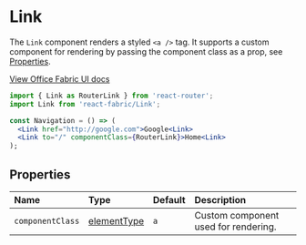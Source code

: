 # Link

The `Link` component renders a styled `<a />` tag. It supports a custom component for rendering
by passing the component class as a prop, see [Properties](#properties).

<a href="http://dev.office.com/fabric/components/link" target="_blank">View Office Fabric UI docs</a>

```jsx
import { Link as RouterLink } from 'react-router';
import Link from 'react-fabric/Link';

const Navigation = () => (
  <Link href="http://google.com">Google<Link>
  <Link to="/" componentClass={RouterLink}>Home<Link>
);
```

## Properties

| Name             | Type             | Default | Description                          |
| :-----           | :-----           | :-----  | :-----                               |
| `componentClass` | [elementType][1] | `a`     | Custom component used for rendering. |

[1]: https://github.com/react-bootstrap/react-prop-types#elementtype
